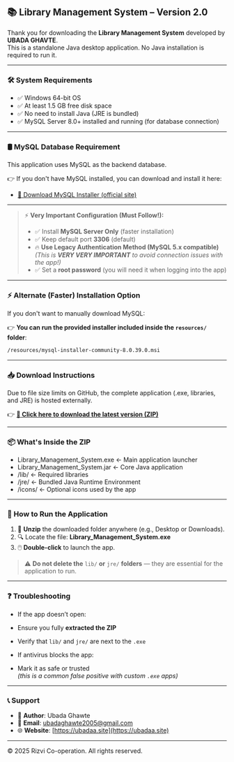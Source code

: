## 📚 Library Management System – Version 2.0

Thank you for downloading the **Library Management System** developed by **UBADA GHAVTE**.  
This is a standalone Java desktop application. No Java installation is required to run it.

---

### 🛠 System Requirements

- ✅ Windows 64-bit OS  
- ✅ At least 1.5 GB free disk space  
- ✅ No need to install Java (JRE is bundled)
- ✅ MySQL Server 8.0+ installed and running (for database connection)

---

### 🛢️ MySQL Database Requirement

This application uses MySQL as the backend database.

👉 If you don't have MySQL installed, you can download and install it here:
- [🔗 Download MySQL Installer (official site)](https://dev.mysql.com/downloads/installer/)

---

> ⚡ **Very Important Configuration (Must Follow!):**
> 
> - ✅ Install **MySQL Server Only** (faster installation)
> - ✅ Keep default port **3306** (default)
> - 🔥 **Use Legacy Authentication Method (MySQL 5.x compatible)**  
>   *(This is **VERY VERY IMPORTANT** to avoid connection issues with the app!)*
> - ✅ Set a **root password** (you will need it when logging into the app)

---

### ⚡ Alternate (Faster) Installation Option

If you don't want to manually download MySQL:

👉 **You can run the provided installer included inside the `resources/` folder**:

```bash
/resources/mysql-installer-community-8.0.39.0.msi  
```

---

### 📥 Download Instructions

Due to file size limits on GitHub, the complete application (.exe, libraries, and JRE) is hosted externally.

👉 [**🔗 Click here to download the latest version (ZIP)**](https://drive.google.com/file/d/11btZ7ct1xinJOptS6RyPq5WYhj962Ct7/view?usp=sharing)

---

### 📦 What's Inside the ZIP

- Library_Management_System.exe ← Main application launcher 
- Library_Management_System.jar ← Core Java application 
- /lib/ ← Required libraries 
- /jre/ ← Bundled Java Runtime Environment 
- /icons/ ← Optional icons used by the app

---

### 🚀 How to Run the Application

1. 📁 **Unzip** the downloaded folder anywhere (e.g., Desktop or Downloads).
2. 🔍 Locate the file: **Library_Management_System.exe**
3. 🖱️ **Double-click** to launch the app.

> ⚠️ **Do not delete the** `lib/` **or** `jre/` **folders** — they are essential for the application to run.

---

### ❓ Troubleshooting

- If the app doesn’t open:
- Ensure you fully **extracted the ZIP**
- Verify that `lib/` and `jre/` are next to the `.exe`

- If antivirus blocks the app:
- Mark it as safe or trusted  
*(this is a common false positive with custom `.exe` apps)*

---

### 📞 Support

- 👤 **Author**: Ubada Ghawte  
- 📧 **Email**: ubadaghawte2005@gmail.com  
- 🌐 **Website**: [https://ubadaa.site](https://ubadaa.site)

---

© 2025 Rizvi Co-operation. All rights reserved.
